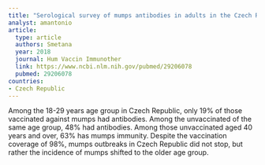 ```yaml
---
title: "Serological survey of mumps antibodies in adults in the Czech Republic and the need for changes to the vaccination strategy"
analyst: amantonio
article:
  type: article
  authors: Smetana
  year: 2018
  journal: Hum Vaccin Immunother
  link: https://www.ncbi.nlm.nih.gov/pubmed/29206078
  pubmed: 29206078
countries:
- Czech Republic
---
```


Among the 18-29 years age group in Czech Republic, only 19% of those vaccinated against mumps had antibodies. Among the unvaccinated of the same age group, 48% had antibodies.
Among those unvaccinated aged 40 years and over, 63% has mumps immunity.
Despite the vaccination coverage of 98%, mumps outbreaks in Czech Republic did not stop, but rather the incidence of mumps shifted to the older age group.
